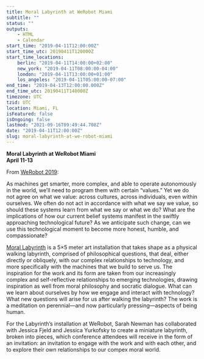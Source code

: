 ```yaml
---
title: Moral Labyrinth at WeRobot Miami
subtitle: ""
status: ""
outputs:
    - HTML
    - Calendar
start_time: "2019-04-11T12:00:00Z"
start_time_utc: 20190411T120000Z
start_time_locations:
    berlin: "2019-04-11T14:00:00+02:00"
    new_york: "2019-04-11T08:00:00-04:00"
    london: "2019-04-11T13:00:00+01:00"
    los_angeles: "2019-04-11T05:00:00-07:00"
end_time: "2019-04-13T12:00:00.000Z"
end_time_utc: 20190411T140000Z
timezone: UTC
tzid: UTC
location: Miami, FL
isFeatured: false
isOngoing: false
lastmod: "2021-09-16T09:49:44.708Z"
date: "2019-04-11T12:00:00Z"
slug: moral-labyrinth-at-we-robot-miami
---
```

**Moral Labyrinth at WeRobot Miami**<br />
**April 11-13**

From <a href="https://robots.law.miami.edu/2019/special-art-installation/">WeRobot 2019</a>:

As machines get smarter, more complex, and able to operate autonomously in the world, we’ll need to program them with certain “values.” Yet we do not agree on what we value: across cultures, across individuals, even within  ourselves. We often do not act in accordance with what we say we value, so should these systems learn from what we say or what we do? What are the implications of how our current belief systems manifest in the swiftly approaching technological future? As we  anticipate such change, can we use this technological moment to become more honest, humble, and compassionate?


<a href="../morallabyrinth">Moral Labyrinth</a> is a 5×5 meter art installation that takes shape as a physical walking labyrinth, comprised of philosophical questions, that deal, either directly or obliquely, with our complex relationships to technology, and more specifically with the machines that we build to serve us. The inspiration for the work and its form are taken from our increasingly complex and self-reflective relationships to emerging technologies, drawing inspiration as well from moral philosophy and socratic dialogue. What can we learn about ourselves by how we engage and interact with technology? What new questions will arise for us after walking the labyrinth? The work is a meditation on perennial—and now particularly pressing—aspects of being human.

For the Labyrinth’s installation at WeRobot, Sarah Newman has collaborated with Jessica Fjeld and Jessica Yurkofsky to create a miniature labyrinth, broken into pieces, which conference attendees will receive in the form of an invitation: an invitation to engage with the work and with each other, and to explore their own relationships to our compex moral world.